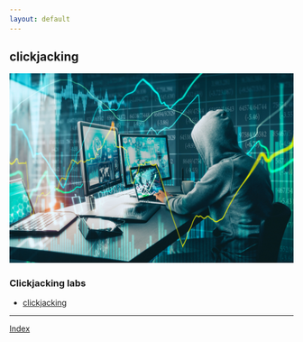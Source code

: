 ```yaml
---
layout: default
---
```



## clickjacking 

![Hacking](../assets/images/hacker2.jpeg)


### Clickjacking labs

- [clickjacking](./clickjacking1.html)


***
[Index](../index.html)




